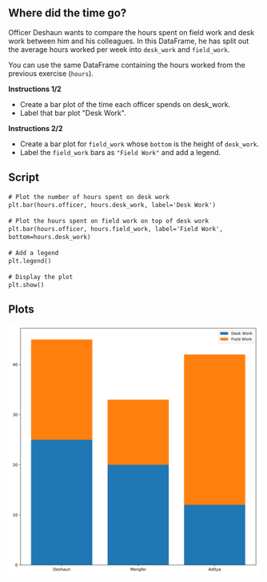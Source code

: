 ## Where did the time go?

Officer Deshaun wants to compare the hours spent on field work and desk work between him and his colleagues. In this DataFrame, he has split out the average hours worked per week into `desk_work` and `field_work`.

You can use the same DataFrame containing the hours worked from the previous exercise (`hours`).

**Instructions 1/2**
* Create a bar plot of the time each officer spends on desk_work.
* Label that bar plot "Desk Work".

**Instructions 2/2**
* Create a bar plot for `field_work` whose `bottom` is the height of `desk_work`.
* Label the `field_work` bars as `"Field Work"` and add a legend.

## Script
```
# Plot the number of hours spent on desk work
plt.bar(hours.officer, hours.desk_work, label='Desk Work')

# Plot the hours spent on field work on top of desk work
plt.bar(hours.officer, hours.field_work, label='Field Work', bottom=hours.desk_work)

# Add a legend
plt.legend()

# Display the plot
plt.show()
```

## Plots
![img](index.svg)